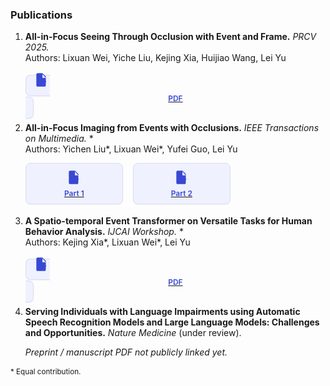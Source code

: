 <style>
.pdf-pair{display:flex;gap:1rem;flex-wrap:wrap;margin:.4rem 0 1.1rem;}
.pdf-card{border:1px solid #d9ddf8;padding:.55rem .75rem;border-radius:8px;background:#eff1fe;font-size:.75rem;text-align:center;min-width:130px;box-shadow:0 1px 2px rgba(0,0,0,.05);} 
.pdf-card:hover{background:#e6e9fb;text-decoration:none;} 
.pdf-card svg{width:26px;height:26px;fill:#3948d2;} 
.pdf-card span{display:block;margin-top:.35rem;font-weight:600;color:#3948d2;}
.pdf-single{margin:.35rem 0 1.0rem;}
</style>

### Publications

1. **All-in-Focus Seeing Through Occlusion with Event and Frame.** *PRCV 2025.*  
   Authors: Lixuan Wei, Yiche Liu, Kejing Xia, Huijiao Wang, Lei Yu  
   <div class="pdf-single">
     <a class="pdf-card" href="static/assets/files/PRCV.pdf" target="_blank" title="PRCV 2025 PDF">
       <svg viewBox="0 0 24 24"><path d="M6 2h7l5 5v13a2 2 0 0 1-2 2H6a2 2 0 0 1-2-2V4c0-1.1.9-2 2-2zm7 1.5V9h5"/><path d="M8 13h4a2 2 0 0 1 0 4H9.5v2H8v-6zm1.5 1.5v2H12a1 1 0 0 0 0-2H9.5zM14 13h3a1.5 1.5 0 0 1 0 3H15.5v1.5H14V13zm1.5 1.5v1h1a.5.5 0 0 0 0-1h-1z"/></svg>
       <span>PDF</span>
     </a>
   </div>

2. **All-in-Focus Imaging from Events with Occlusions.** *IEEE Transactions on Multimedia.* *  
   Authors: Yichen Liu*, Lixuan Wei*, Yufei Guo, Lei Yu  
   <div class="pdf-pair">
     <a class="pdf-card" href="static/assets/files/TMM1.pdf" target="_blank" title="TMM Part 1">
       <svg viewBox="0 0 24 24"><path d="M6 2h7l5 5v13a2 2 0 0 1-2 2H6a2 2 0 0 1-2-2V4c0-1.1.9-2 2-2zm7 1.5V9h5"/><path d="M8 13h4a2 2 0 0 1 0 4H9.5v2H8v-6zm1.5 1.5v2H12a1 1 0 0 0 0-2H9.5zM14 13h3a1.5 1.5 0 0 1 0 3H15.5v1.5H14V13zm1.5 1.5v1h1a.5.5 0 0 0 0-1h-1z"/></svg>
       <span>Part 1</span>
     </a>
     <a class="pdf-card" href="static/assets/files/TMM2.pdf" target="_blank" title="TMM Part 2">
       <svg viewBox="0 0 24 24"><path d="M6 2h7l5 5v13a2 2 0 0 1-2 2H6a2 2 0 0 1-2-2V4c0-1.1.9-2 2-2zm7 1.5V9h5"/><path d="M8 13h4a2 2 0 0 1 0 4H9.5v2H8v-6zm1.5 1.5v2H12a1 1 0 0 0 0-2H9.5zM14 13h3a1.5 1.5 0 0 1 0 3H15.5v1.5H14V13zm1.5 1.5v1h1a.5.5 0 0 0 0-1h-1z"/></svg>
       <span>Part 2</span>
     </a>
   </div>

3. **A Spatio-temporal Event Transformer on Versatile Tasks for Human Behavior Analysis.** *IJCAI Workshop.* *  
   Authors: Kejing Xia*, Lixuan Wei*, Lei Yu  
   <div class="pdf-single">
     <a class="pdf-card" href="static/assets/files/IJCAI.pdf" target="_blank" title="IJCAI Workshop PDF">
       <svg viewBox="0 0 24 24"><path d="M6 2h7l5 5v13a2 2 0 0 1-2 2H6a2 2 0 0 1-2-2V4c0-1.1.9-2 2-2zm7 1.5V9h5"/><path d="M8 13h4a2 2 0 0 1 0 4H9.5v2H8v-6zm1.5 1.5v2H12a1 1 0 0 0 0-2H9.5zM14 13h3a1.5 1.5 0 0 1 0 3H15.5v1.5H14V13zm1.5 1.5v1h1a.5.5 0 0 0 0-1h-1z"/></svg>
       <span>PDF</span>
     </a>
   </div>

4. **Serving Individuals with Language Impairments using Automatic Speech Recognition Models and Large Language Models: Challenges and Opportunities.** *Nature Medicine* (under review).  
   <div class="pdf-single"><em>Preprint / manuscript PDF not publicly linked yet.</em></div>

<small>* Equal contribution.</small>

